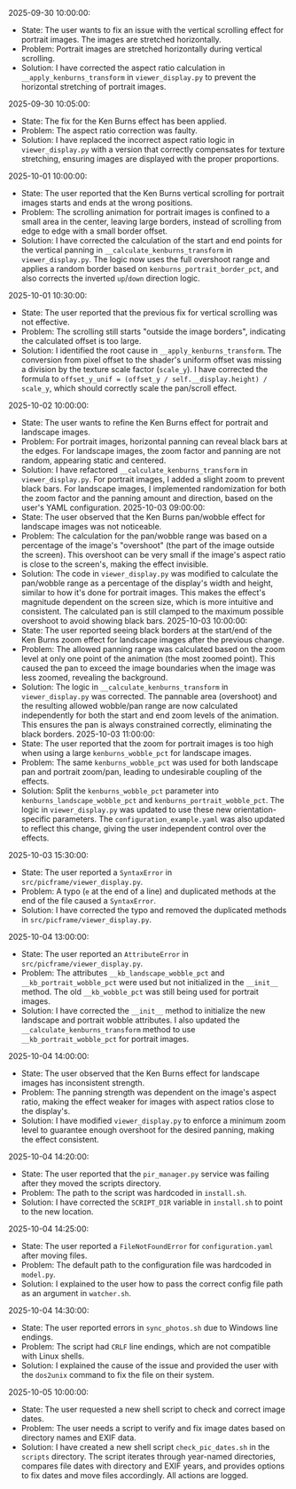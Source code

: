 2025-09-30 10:00:00:
* State: The user wants to fix an issue with the vertical scrolling effect for portrait images. The images are stretched horizontally.
* Problem: Portrait images are stretched horizontally during vertical scrolling.
* Solution: I have corrected the aspect ratio calculation in `__apply_kenburns_transform` in `viewer_display.py` to prevent the horizontal stretching of portrait images.

2025-09-30 10:05:00:
* State: The fix for the Ken Burns effect has been applied.
* Problem: The aspect ratio correction was faulty.
* Solution: I have replaced the incorrect aspect ratio logic in `viewer_display.py` with a version that correctly compensates for texture stretching, ensuring images are displayed with the proper proportions.

2025-10-01 10:00:00:
* State: The user reported that the Ken Burns vertical scrolling for portrait images starts and ends at the wrong positions.
* Problem: The scrolling animation for portrait images is confined to a small area in the center, leaving large borders, instead of scrolling from edge to edge with a small border offset.
* Solution: I have corrected the calculation of the start and end points for the vertical panning in `__calculate_kenburns_transform` in `viewer_display.py`. The logic now uses the full overshoot range and applies a random border based on `kenburns_portrait_border_pct`, and also corrects the inverted `up`/`down` direction logic.

2025-10-01 10:30:00:
* State: The user reported that the previous fix for vertical scrolling was not effective.
* Problem: The scrolling still starts "outside the image borders", indicating the calculated offset is too large.
* Solution: I identified the root cause in `__apply_kenburns_transform`. The conversion from pixel offset to the shader's uniform offset was missing a division by the texture scale factor (`scale_y`). I have corrected the formula to `offset_y_unif = (offset_y / self.__display.height) / scale_y`, which should correctly scale the pan/scroll effect.

2025-10-02 10:00:00:
* State: The user wants to refine the Ken Burns effect for portrait and landscape images.
* Problem: For portrait images, horizontal panning can reveal black bars at the edges. For landscape images, the zoom factor and panning are not random, appearing static and centered.
* Solution: I have refactored `__calculate_kenburns_transform` in `viewer_display.py`. For portrait images, I added a slight zoom to prevent black bars. For landscape images, I implemented randomization for both the zoom factor and the panning amount and direction, based on the user's YAML configuration.
2025-10-03 09:00:00:
* State: The user observed that the Ken Burns pan/wobble effect for landscape images was not noticeable.
* Problem: The calculation for the pan/wobble range was based on a percentage of the image's "overshoot" (the part of the image outside the screen). This overshoot can be very small if the image's aspect ratio is close to the screen's, making the effect invisible.
* Solution: The code in `viewer_display.py` was modified to calculate the pan/wobble range as a percentage of the display's width and height, similar to how it's done for portrait images. This makes the effect's magnitude dependent on the screen size, which is more intuitive and consistent. The calculated pan is still clamped to the maximum possible overshoot to avoid showing black bars.
2025-10-03 10:00:00:
* State: The user reported seeing black borders at the start/end of the Ken Burns zoom effect for landscape images after the previous change.
* Problem: The allowed panning range was calculated based on the zoom level at only one point of the animation (the most zoomed point). This caused the pan to exceed the image boundaries when the image was less zoomed, revealing the background.
* Solution: The logic in `__calculate_kenburns_transform` in `viewer_display.py` was corrected. The pannable area (overshoot) and the resulting allowed wobble/pan range are now calculated independently for both the start and end zoom levels of the animation. This ensures the pan is always constrained correctly, eliminating the black borders.
2025-10-03 11:00:00:
* State: The user reported that the zoom for portrait images is too high when using a large `kenburns_wobble_pct` for landscape images.
* Problem: The same `kenburns_wobble_pct` was used for both landscape pan and portrait zoom/pan, leading to undesirable coupling of the effects.
* Solution: Split the `kenburns_wobble_pct` parameter into `kenburns_landscape_wobble_pct` and `kenburns_portrait_wobble_pct`. The logic in `viewer_display.py` was updated to use these new orientation-specific parameters. The `configuration_example.yaml` was also updated to reflect this change, giving the user independent control over the effects.

2025-10-03 15:30:00:
* State: The user reported a `SyntaxError` in `src/picframe/viewer_display.py`.
* Problem: A typo (`e` at the end of a line) and duplicated methods at the end of the file caused a `SyntaxError`.
* Solution: I have corrected the typo and removed the duplicated methods in `src/picframe/viewer_display.py`.

2025-10-04 13:00:00:
* State: The user reported an `AttributeError` in `src/picframe/viewer_display.py`.
* Problem: The attributes `__kb_landscape_wobble_pct` and `__kb_portrait_wobble_pct` were used but not initialized in the `__init__` method. The old `__kb_wobble_pct` was still being used for portrait images.
* Solution: I have corrected the `__init__` method to initialize the new landscape and portrait wobble attributes. I also updated the `__calculate_kenburns_transform` method to use `__kb_portrait_wobble_pct` for portrait images.

2025-10-04 14:00:00:
* State: The user observed that the Ken Burns effect for landscape images has inconsistent strength.
* Problem: The panning strength was dependent on the image's aspect ratio, making the effect weaker for images with aspect ratios close to the display's.
* Solution: I have modified `viewer_display.py` to enforce a minimum zoom level to guarantee enough overshoot for the desired panning, making the effect consistent.

2025-10-04 14:20:00:
* State: The user reported that the `pir_manager.py` service was failing after they moved the scripts directory.
* Problem: The path to the script was hardcoded in `install.sh`.
* Solution: I have corrected the `SCRIPT_DIR` variable in `install.sh` to point to the new location.

2025-10-04 14:25:00:
* State: The user reported a `FileNotFoundError` for `configuration.yaml` after moving files.
* Problem: The default path to the configuration file was hardcoded in `model.py`.
* Solution: I explained to the user how to pass the correct config file path as an argument in `watcher.sh`.

2025-10-04 14:30:00:
* State: The user reported errors in `sync_photos.sh` due to Windows line endings.
* Problem: The script had `CRLF` line endings, which are not compatible with Linux shells.
* Solution: I explained the cause of the issue and provided the user with the `dos2unix` command to fix the file on their system.

2025-10-05 10:00:00:
* State: The user requested a new shell script to check and correct image dates.
* Problem: The user needs a script to verify and fix image dates based on directory names and EXIF data.
* Solution: I have created a new shell script `check_pic_dates.sh` in the `scripts` directory. The script iterates through year-named directories, compares file dates with directory and EXIF years, and provides options to fix dates and move files accordingly. All actions are logged.
